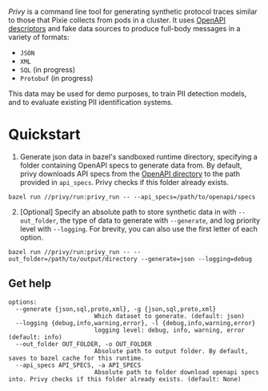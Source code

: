 _Privy_ is a command line tool for generating synthetic protocol traces similar to those that Pixie collects from pods in a cluster. It uses [OpenAPI descriptors](https://swagger.io/resources/open-api/) and fake data sources to produce full-body messages in a variety of formats:
- `JSON`
- `XML`
- `SQL` (in progress)
- `Protobuf` (in progress)

This data may be used for demo purposes, to train PII detection models, and to evaluate existing PII identification systems.

# Quickstart

1. Generate json data in bazel's sandboxed runtime directory, specifying a folder containing OpenAPI specs to generate data from. By default, privy downloads API specs from the [OpenAPI directory](https://github.com/APIs-guru/openapi-directory) to the path provided in `api_specs`. Privy checks if this folder already exists.
```bazel
bazel run //privy/run:privy_run -- --api_specs=/path/to/openapi/specs
```

2. [Optional] Specify an absolute path to store synthetic data in with `--out_folder`, the type of data to generate with `--generate`, and log priority level with `--logging`. For brevity, you can also use the first letter of each option.
```bazel
bazel run //privy/run:privy_run -- --out_folder=/path/to/output/directory --generate=json --logging=debug
```

## Get help
```
options:
  --generate {json,sql,proto,xml}, -g {json,sql,proto,xml}
                        Which dataset to generate. (default: json)
  --logging {debug,info,warning,error}, -l {debug,info,warning,error}
                        logging level: debug, info, warning, error (default: info)
  --out_folder OUT_FOLDER, -o OUT_FOLDER
                        Absolute path to output folder. By default, saves to bazel cache for this runtime.
  --api_specs API_SPECS, -a API_SPECS
                        Absolute path to folder download openapi specs into. Privy checks if this folder already exists. (default: None)
```
